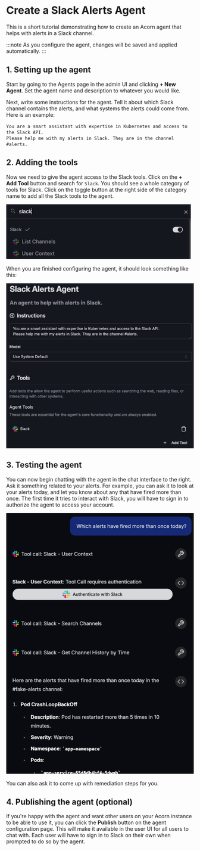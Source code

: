 # Create a Slack Alerts Agent

This is a short tutorial demonstrating how to create an Acorn agent that helps with alerts in a Slack channel.

:::note
As you configure the agent, changes will be saved and applied automatically.
:::

## 1. Setting up the agent

Start by going to the Agents page in the admin UI and clicking **+ New Agent**.
Set the agent name and description to whatever you would like.

Next, write some instructions for the agent.
Tell it about which Slack channel contains the alerts, and what systems the alerts could come from.
Here is an example:

```text
You are a smart assistant with expertise in Kubernetes and access to the Slack API.
Please help me with my alerts in Slack. They are in the channel #alerts.
```

## 2. Adding the tools

Now we need to give the agent access to the Slack tools.
Click on the **+ Add Tool** button and search for `Slack`.
You should see a whole category of tools for Slack.
Click on the toggle button at the right side of the category name to add all the Slack tools to the agent.

![Slack tools toggle](../../static/img/tutorials/slack-agent/slack-tools.png)

When you are finished configuring the agent, it should look something like this:

![Slack agent configuration](../../static/img/tutorials/slack-agent/agent-config.png)

## 3. Testing the agent

You can now begin chatting with the agent in the chat interface to the right.
Ask it something related to your alerts.
For example, you can ask it to look at your alerts today, and let you know about any that have fired more than once.
The first time it tries to interact with Slack, you will have to sign in to authorize the agent to access your account.

![Example chat](../../static/img/tutorials/slack-agent/chat-example.png)

You can also ask it to come up with remediation steps for you.

## 4. Publishing the agent (optional)

If you're happy with the agent and want other users on your Acorn instance to be able to use it,
you can click the **Publish** button on the agent configuration page.
This will make it available in the user UI for all users to chat with.
Each user will have to sign in to Slack on their own when prompted to do so by the agent.
